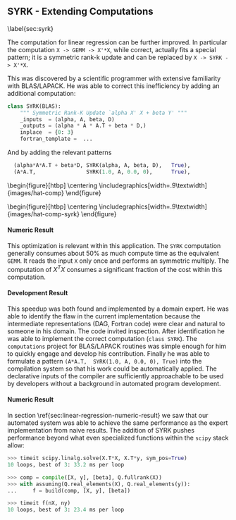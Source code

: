 
SYRK - Extending Computations
-----------------------------

\label{sec:syrk}

The computation for linear regression can be further improved.  In particular the computation `X -> GEMM -> X'*X`, while correct, actually fits a special pattern; it is a symmetric rank-k update and can be replaced by `X -> SYRK -> X'*X`.  

This was discovered by a scientific programmer with extensive familiarity with BLAS/LAPACK.  He was able to correct this inefficiency by adding an additional computation:

~~~~~~~~~Python
class SYRK(BLAS):
    """ Symmetric Rank-K Update `alpha X' X + beta Y' """
    _inputs  = (alpha, A, beta, D)
    _outputs = (alpha * A * A.T + beta * D,)
    inplace  = {0: 3}
    fortran_template =  ...
~~~~~~~~~

And by adding the relevant patterns 

~~~~~~~~~Python
  (alpha*A*A.T + beta*D, SYRK(alpha, A, beta, D),   True),
  (A*A.T,                SYRK(1.0, A, 0.0, 0),      True),
~~~~~~~~~

\begin{figure}[htbp]
\centering
\includegraphics[width=.9\textwidth]{images/hat-comp}
\end{figure}

\begin{figure}[htbp]
\centering
\includegraphics[width=.9\textwidth]{images/hat-comp-syrk}
\end{figure}


#### Numeric Result

This optimization is relevant within this application.  The `SYRK` computation generally consumes about 50% as much compute time as the equivalent `GEMM`.  It reads the input `X` only once and performs an symmetric multiply.  The computation of $X^TX$ consumes a significant fraction of the cost within this computation.

#### Development Result

This speedup was both found and implemented by a domain expert.  He was able to identify the flaw in the current implementation because the intermediate representations (DAG, Fortran code) were clear and natural to someone in his domain.  The code invited inspection.  After identification he was able to implement the correct computation (`class SYRK`).  The `computations` project for BLAS/LAPACK routines was simple enough for him to quickly engage and develop his contribution.  Finally he was able to formulate a pattern `(A*A.T,  SYRK(1.0, A, 0.0, 0), True)` into the compilation system so that his work could be automatically applied.  The declarative inputs of the compiler are sufficiently approachable to be used by developers without a background in automated program development.

#### Numeric Result

In section \ref{sec:linear-regression-numeric-result} we saw that our automated system was able to achieve the same performance as the expert implementation from naive results.  The addition of SYRK pushes performance beyond what even specialized functions within the `scipy` stack allow:

~~~~~~~~~~Python
>>> timeit scipy.linalg.solve(X.T*X, X.T*y, sym_pos=True)
10 loops, best of 3: 33.2 ms per loop

>>> comp = compile([X, y], [beta], Q.fullrank(X))
>>> with assuming(Q.real_elements(X), Q.real_elements(y)):
...     f = build(comp, [X, y], [beta])

>>> timeit f(nX, ny)
10 loops, best of 3: 23.4 ms per loop
~~~~~~~~~~
